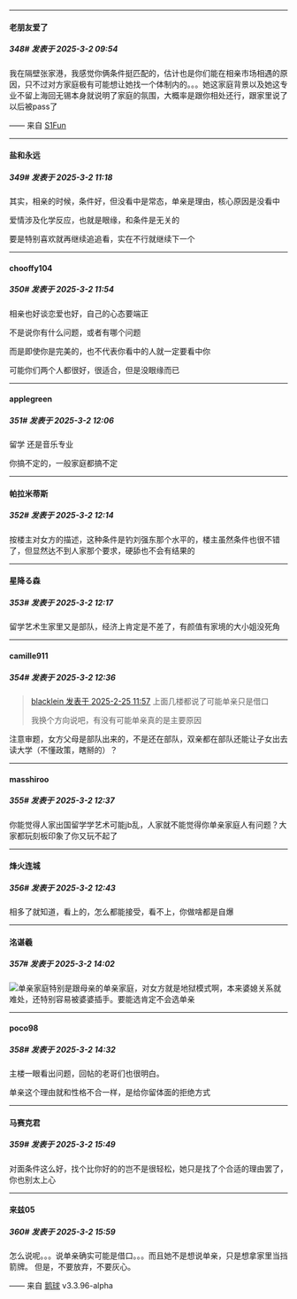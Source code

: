 ﻿
*****

####  老朋友爱了  
##### 348#       发表于 2025-3-2 09:54

我在隔壁张家港，我感觉你俩条件挺匹配的，估计也是你们能在相亲市场相遇的原因，只不过对方家庭极有可能想让她找一个体制内的。。。她这家庭背景以及她这专业不留上海回无锡本身就说明了家庭的氛围，大概率是跟你相处还行，跟家里说了以后被pass了

—— 来自 [S1Fun](https://s1fun.koalcat.com)


*****

####  盐和永远  
##### 349#       发表于 2025-3-2 11:18

其实，相亲的时候，条件好，但没看中是常态，单亲是理由，核心原因是没看中

爱情涉及化学反应，也就是眼缘，和条件是无关的

要是特别喜欢就再继续追追看，实在不行就继续下一个


*****

####  chooffy104  
##### 350#       发表于 2025-3-2 11:54

相亲也好谈恋爱也好，自己的心态要端正

不是说你有什么问题，或者有哪个问题

而是即使你是完美的，也不代表你看中的人就一定要看中你

可能你们两个人都很好，很适合，但是没眼缘而已


*****

####  applegreen  
##### 351#       发表于 2025-3-2 12:06

留学 还是音乐专业

你搞不定的，一般家庭都搞不定


*****

####  帕拉米蒂斯  
##### 352#       发表于 2025-3-2 12:14

按楼主对女方的描述，这种条件是钓刘强东那个水平的，楼主虽然条件也很不错了，但显然达不到人家那个要求，硬舔也不会有结果的

*****

####  星降る森  
##### 353#       发表于 2025-3-2 12:17

留学艺术生家里又是部队，经济上肯定是不差了，有颜值有家境的大小姐没死角


*****

####  camille911  
##### 354#       发表于 2025-3-2 12:36

<blockquote><a href="httphttps://bbs.saraba1st.com/2b/forum.php?mod=redirect&amp;goto=findpost&amp;pid=67511359&amp;ptid=2247360" target="_blank">blacklein 发表于 2025-2-25 11:57</a>
上面几楼都说了可能单亲只是借口

我换个方向说吧，有没有可能单亲真的是主要原因</blockquote>
注意审题，女方父母是部队出来的，不是还在部队，双亲都在部队还能让子女出去读大学（不懂政策，瞎掰的）？

*****

####  masshiroo  
##### 355#       发表于 2025-3-2 12:37

你能觉得人家出国留学学艺术可能jb乱，人家就不能觉得你单亲家庭人有问题？大家都玩刻板印象了你又玩不起了


*****

####  烽火连城  
##### 356#       发表于 2025-3-2 12:43

相多了就知道，看上的，怎么都能接受，看不上，你做啥都是自爆


*****

####  洺谌羲  
##### 357#       发表于 2025-3-2 14:02

<img src="https://static.saraba1st.com/image/smiley/face2017/001.png" referrerpolicy="no-referrer">单亲家庭特别是跟母亲的单亲家庭，对女方就是地狱模式啊，本来婆媳关系就难处，还特别容易被婆婆插手。要能选肯定不会选单亲


*****

####  poco98  
##### 358#       发表于 2025-3-2 14:32

主楼一眼看出问题，回帖的老哥们也很明白。

单亲这个理由就和性格不合一样，是给你留体面的拒绝方式


*****

####  马赛克君  
##### 359#       发表于 2025-3-2 15:49

对面条件这么好，找个比你好的的岂不是很轻松，她只是找了个合适的理由罢了，你也别太上心


*****

####  来兹05  
##### 360#       发表于 2025-3-2 15:59

怎么说呢。。。说单亲确实可能是借口。。。而且她不是想说单亲，只是想拿家里当挡箭牌。
但是，不要放弃，不要灰心。

—— 来自 [鹅球](https://www.pgyer.com/xfPejhuq) v3.3.96-alpha

